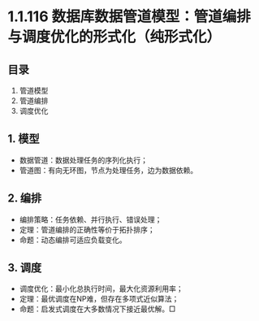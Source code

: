 # 1.1.116 数据库数据管道模型：管道编排与调度优化的形式化（纯形式化）

## 目录

1. 管道模型
2. 管道编排
3. 调度优化

## 1. 模型

- 数据管道：数据处理任务的序列化执行；
- 管道图：有向无环图，节点为处理任务，边为数据依赖。

## 2. 编排

- 编排策略：任务依赖、并行执行、错误处理；
- 定理：管道编排的正确性等价于拓扑排序；
- 命题：动态编排可适应负载变化。

## 3. 调度

- 调度优化：最小化总执行时间，最大化资源利用率；
- 定理：最优调度在NP难，但存在多项式近似算法；
- 命题：启发式调度在大多数情况下接近最优解。□
